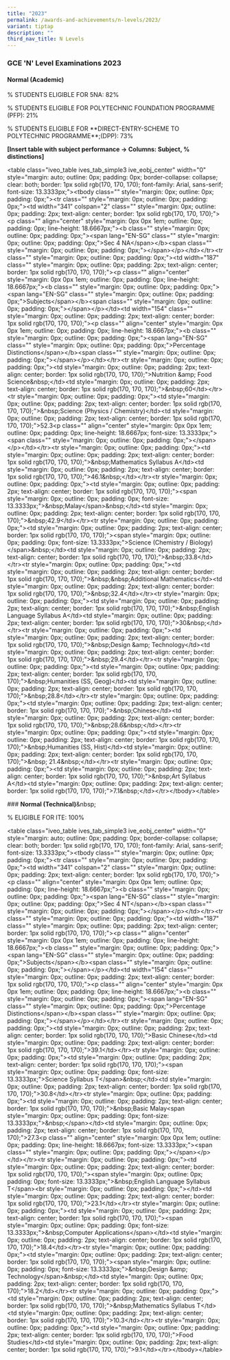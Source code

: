 ```yaml
---
title: "2023"
permalink: /awards-and-achievements/n-levels/2023/
variant: tiptap
description: ""
third_nav_title: N Levels
---
```

<h3><strong>GCE 'N' Level Examinations 2023</strong></h3><h4><strong>Normal (Academic) </strong></h4><p>% STUDENTS ELIGIBLE FOR 5NA: 82%</p><p>% STUDENTS ELIGIBLE FOR POLYTECHNIC FOUNDATION PROGRAMME (PFP): 21%</p><p>% STUDENTS ELIGIBLE FOR **DIRECT-ENTRY-SCHEME TO POLYTECHNIC PROGRAMME**;(DPP): 73%</p><p><strong>[Insert table with subject performance -&gt; Columns: Subject, % distinctions] </strong></p><p>&lt;table class="iveo_table ives_tab_simple3 ive_eobj_center" width="0" style="margin: auto; outline: 0px; padding: 0px; border-collapse: collapse; clear: both; border: 1px solid rgb(170, 170, 170); font-family: Arial, sans-serif; font-size: 13.3333px;"&gt;&lt;tbody class="" style="margin: 0px; outline: 0px; padding: 0px;"&gt;&lt;tr class="" style="margin: 0px; outline: 0px; padding: 0px;"&gt;&lt;td width="341" colspan="2" class="" style="margin: 0px; outline: 0px; padding: 2px; text-align: center; border: 1px solid rgb(170, 170, 170);"&gt;&lt;p class="" align="center" style="margin: 0px 0px 1em; outline: 0px; padding: 0px; line-height: 18.6667px;"&gt;&lt;b class="" style="margin: 0px; outline: 0px; padding: 0px;"&gt;&lt;span lang="EN-SG" class="" style="margin: 0px; outline: 0px; padding: 0px;"&gt;Sec 4 NA&lt;/span&gt;&lt;/b&gt;&lt;span class="" style="margin: 0px; outline: 0px; padding: 0px;"&gt;&lt;/span&gt;&lt;/p&gt;&lt;/td&gt;&lt;/tr&gt;&lt;tr class="" style="margin: 0px; outline: 0px; padding: 0px;"&gt;&lt;td width="187" class="" style="margin: 0px; outline: 0px; padding: 2px; text-align: center; border: 1px solid rgb(170, 170, 170);"&gt;&lt;p class="" align="center" style="margin: 0px 0px 1em; outline: 0px; padding: 0px; line-height: 18.6667px;"&gt;&lt;b class="" style="margin: 0px; outline: 0px; padding: 0px;"&gt;&lt;span lang="EN-SG" class="" style="margin: 0px; outline: 0px; padding: 0px;"&gt;Subjects&lt;/span&gt;&lt;/b&gt;&lt;span class="" style="margin: 0px; outline: 0px; padding: 0px;"&gt;&lt;/span&gt;&lt;/p&gt;&lt;/td&gt;&lt;td width="154" class="" style="margin: 0px; outline: 0px; padding: 2px; text-align: center; border: 1px solid rgb(170, 170, 170);"&gt;&lt;p class="" align="center" style="margin: 0px 0px 1em; outline: 0px; padding: 0px; line-height: 18.6667px;"&gt;&lt;b class="" style="margin: 0px; outline: 0px; padding: 0px;"&gt;&lt;span lang="EN-SG" class="" style="margin: 0px; outline: 0px; padding: 0px;"&gt;Percentage Distinctions&lt;/span&gt;&lt;/b&gt;&lt;span class="" style="margin: 0px; outline: 0px; padding: 0px;"&gt;&lt;/span&gt;&lt;/p&gt;&lt;/td&gt;&lt;/tr&gt;&lt;tr style="margin: 0px; outline: 0px; padding: 0px;"&gt;&lt;td style="margin: 0px; outline: 0px; padding: 2px; text-align: center; border: 1px solid rgb(170, 170, 170);"&gt;Nutrition &amp;amp; Food Science&amp;nbsp;&lt;/td&gt;&lt;td style="margin: 0px; outline: 0px; padding: 2px; text-align: center; border: 1px solid rgb(170, 170, 170);"&gt;&amp;nbsp;60&lt;/td&gt;&lt;/tr&gt;&lt;tr style="margin: 0px; outline: 0px; padding: 0px;"&gt;&lt;td style="margin: 0px; outline: 0px; padding: 2px; text-align: center; border: 1px solid rgb(170, 170, 170);"&gt;&amp;nbsp;Science (Physics / Chemistry)&lt;/td&gt;&lt;td style="margin: 0px; outline: 0px; padding: 2px; text-align: center; border: 1px solid rgb(170, 170, 170);"&gt;52.3&lt;p class="" align="center" style="margin: 0px 0px 1em; outline: 0px; padding: 0px; line-height: 18.6667px; font-size: 13.3333px;"&gt;&lt;span class="" style="margin: 0px; outline: 0px; padding: 0px;"&gt;&lt;/span&gt;&lt;/p&gt;&lt;/td&gt;&lt;/tr&gt;&lt;tr style="margin: 0px; outline: 0px; padding: 0px;"&gt;&lt;td style="margin: 0px; outline: 0px; padding: 2px; text-align: center; border: 1px solid rgb(170, 170, 170);"&gt;&amp;nbsp;Mathematics Syllabus A&lt;/td&gt;&lt;td style="margin: 0px; outline: 0px; padding: 2px; text-align: center; border: 1px solid rgb(170, 170, 170);"&gt;46.1&amp;nbsp;&lt;/td&gt;&lt;/tr&gt;&lt;tr style="margin: 0px; outline: 0px; padding: 0px;"&gt;&lt;td style="margin: 0px; outline: 0px; padding: 2px; text-align: center; border: 1px solid rgb(170, 170, 170);"&gt;&lt;span style="margin: 0px; outline: 0px; padding: 0px; font-size: 13.3333px;"&gt;&amp;nbsp;Malay&lt;/span&gt;&amp;nbsp;&lt;/td&gt;&lt;td style="margin: 0px; outline: 0px; padding: 2px; text-align: center; border: 1px solid rgb(170, 170, 170);"&gt;&amp;nbsp;42.9&lt;/td&gt;&lt;/tr&gt;&lt;tr style="margin: 0px; outline: 0px; padding: 0px;"&gt;&lt;td style="margin: 0px; outline: 0px; padding: 2px; text-align: center; border: 1px solid rgb(170, 170, 170);"&gt;&lt;span style="margin: 0px; outline: 0px; padding: 0px; font-size: 13.3333px;"&gt;Science (Chemistry / Biology)&lt;/span&gt;&amp;nbsp;&lt;/td&gt;&lt;td style="margin: 0px; outline: 0px; padding: 2px; text-align: center; border: 1px solid rgb(170, 170, 170);"&gt;&amp;nbsp;33.8&lt;/td&gt;&lt;/tr&gt;&lt;tr style="margin: 0px; outline: 0px; padding: 0px;"&gt;&lt;td style="margin: 0px; outline: 0px; padding: 2px; text-align: center; border: 1px solid rgb(170, 170, 170);"&gt;&amp;nbsp;&amp;nbsp;Additional Mathematics&lt;/td&gt;&lt;td style="margin: 0px; outline: 0px; padding: 2px; text-align: center; border: 1px solid rgb(170, 170, 170);"&gt;&amp;nbsp;32.4&lt;/td&gt;&lt;/tr&gt;&lt;tr style="margin: 0px; outline: 0px; padding: 0px;"&gt;&lt;td style="margin: 0px; outline: 0px; padding: 2px; text-align: center; border: 1px solid rgb(170, 170, 170);"&gt;&amp;nbsp;English Language Syllabus A&lt;/td&gt;&lt;td style="margin: 0px; outline: 0px; padding: 2px; text-align: center; border: 1px solid rgb(170, 170, 170);"&gt;30&amp;nbsp;&lt;/td&gt;&lt;/tr&gt;&lt;tr style="margin: 0px; outline: 0px; padding: 0px;"&gt;&lt;td style="margin: 0px; outline: 0px; padding: 2px; text-align: center; border: 1px solid rgb(170, 170, 170);"&gt;&amp;nbsp;Design &amp;amp; Technology&lt;/td&gt;&lt;td style="margin: 0px; outline: 0px; padding: 2px; text-align: center; border: 1px solid rgb(170, 170, 170);"&gt;&amp;nbsp;29.4&lt;/td&gt;&lt;/tr&gt;&lt;tr style="margin: 0px; outline: 0px; padding: 0px;"&gt;&lt;td style="margin: 0px; outline: 0px; padding: 2px; text-align: center; border: 1px solid rgb(170, 170, 170);"&gt;&amp;nbsp;Humanities (SS, Geog)&lt;/td&gt;&lt;td style="margin: 0px; outline: 0px; padding: 2px; text-align: center; border: 1px solid rgb(170, 170, 170);"&gt;&amp;nbsp;28.8&lt;/td&gt;&lt;/tr&gt;&lt;tr style="margin: 0px; outline: 0px; padding: 0px;"&gt;&lt;td style="margin: 0px; outline: 0px; padding: 2px; text-align: center; border: 1px solid rgb(170, 170, 170);"&gt;&amp;nbsp;Chinese&lt;/td&gt;&lt;td style="margin: 0px; outline: 0px; padding: 2px; text-align: center; border: 1px solid rgb(170, 170, 170);"&gt;&amp;nbsp;28.6&amp;nbsp;&lt;/td&gt;&lt;/tr&gt;&lt;tr style="margin: 0px; outline: 0px; padding: 0px;"&gt;&lt;td style="margin: 0px; outline: 0px; padding: 2px; text-align: center; border: 1px solid rgb(170, 170, 170);"&gt;&amp;nbsp;Humanities (SS, Hist)&lt;/td&gt;&lt;td style="margin: 0px; outline: 0px; padding: 2px; text-align: center; border: 1px solid rgb(170, 170, 170);"&gt;&amp;nbsp; 21.4&amp;nbsp;&lt;/td&gt;&lt;/tr&gt;&lt;tr style="margin: 0px; outline: 0px; padding: 0px;"&gt;&lt;td style="margin: 0px; outline: 0px; padding: 2px; text-align: center; border: 1px solid rgb(170, 170, 170);"&gt;&amp;nbsp;Art Syllabus A&lt;/td&gt;&lt;td style="margin: 0px; outline: 0px; padding: 2px; text-align: center; border: 1px solid rgb(170, 170, 170);"&gt;7.1&amp;nbsp;&lt;/td&gt;&lt;/tr&gt;&lt;/tbody&gt;&lt;/table&gt;</p><p>### <strong>Normal (Technical)</strong>&amp;nbsp;</p><p>% ELIGIBLE FOR ITE: 100%</p><p>  </p><p>&lt;table class="iveo_table ives_tab_simple3 ive_eobj_center" width="0" style="margin: auto; outline: 0px; padding: 0px; border-collapse: collapse; clear: both; border: 1px solid rgb(170, 170, 170); font-family: Arial, sans-serif; font-size: 13.3333px;"&gt;&lt;tbody class="" style="margin: 0px; outline: 0px; padding: 0px;"&gt;&lt;tr class="" style="margin: 0px; outline: 0px; padding: 0px;"&gt;&lt;td width="341" colspan="2" class="" style="margin: 0px; outline: 0px; padding: 2px; text-align: center; border: 1px solid rgb(170, 170, 170);"&gt;&lt;p class="" align="center" style="margin: 0px 0px 1em; outline: 0px; padding: 0px; line-height: 18.6667px;"&gt;&lt;b class="" style="margin: 0px; outline: 0px; padding: 0px;"&gt;&lt;span lang="EN-SG" class="" style="margin: 0px; outline: 0px; padding: 0px;"&gt;Sec 4 NT&lt;/span&gt;&lt;/b&gt;&lt;span class="" style="margin: 0px; outline: 0px; padding: 0px;"&gt;&lt;/span&gt;&lt;/p&gt;&lt;/td&gt;&lt;/tr&gt;&lt;tr class="" style="margin: 0px; outline: 0px; padding: 0px;"&gt;&lt;td width="187" class="" style="margin: 0px; outline: 0px; padding: 2px; text-align: center; border: 1px solid rgb(170, 170, 170);"&gt;&lt;p class="" align="center" style="margin: 0px 0px 1em; outline: 0px; padding: 0px; line-height: 18.6667px;"&gt;&lt;b class="" style="margin: 0px; outline: 0px; padding: 0px;"&gt;&lt;span lang="EN-SG" class="" style="margin: 0px; outline: 0px; padding: 0px;"&gt;Subjects&lt;/span&gt;&lt;/b&gt;&lt;span class="" style="margin: 0px; outline: 0px; padding: 0px;"&gt;&lt;/span&gt;&lt;/p&gt;&lt;/td&gt;&lt;td width="154" class="" style="margin: 0px; outline: 0px; padding: 2px; text-align: center; border: 1px solid rgb(170, 170, 170);"&gt;&lt;p class="" align="center" style="margin: 0px 0px 1em; outline: 0px; padding: 0px; line-height: 18.6667px;"&gt;&lt;b class="" style="margin: 0px; outline: 0px; padding: 0px;"&gt;&lt;span lang="EN-SG" class="" style="margin: 0px; outline: 0px; padding: 0px;"&gt;Percentage Distinctions&lt;/span&gt;&lt;/b&gt;&lt;span class="" style="margin: 0px; outline: 0px; padding: 0px;"&gt;&lt;/span&gt;&lt;/p&gt;&lt;/td&gt;&lt;/tr&gt;&lt;tr style="margin: 0px; outline: 0px; padding: 0px;"&gt;&lt;td style="margin: 0px; outline: 0px; padding: 2px; text-align: center; border: 1px solid rgb(170, 170, 170);"&gt;Basic Chinese&lt;/td&gt;&lt;td style="margin: 0px; outline: 0px; padding: 2px; text-align: center; border: 1px solid rgb(170, 170, 170);"&gt;39.1&lt;/td&gt;&lt;/tr&gt;&lt;tr style="margin: 0px; outline: 0px; padding: 0px;"&gt;&lt;td style="margin: 0px; outline: 0px; padding: 2px; text-align: center; border: 1px solid rgb(170, 170, 170);"&gt;&lt;span style="margin: 0px; outline: 0px; padding: 0px; font-size: 13.3333px;"&gt;Science Syllabus T&lt;/span&gt;&amp;nbsp;&lt;/td&gt;&lt;td style="margin: 0px; outline: 0px; padding: 2px; text-align: center; border: 1px solid rgb(170, 170, 170);"&gt;30.8&lt;/td&gt;&lt;/tr&gt;&lt;tr style="margin: 0px; outline: 0px; padding: 0px;"&gt;&lt;td style="margin: 0px; outline: 0px; padding: 2px; text-align: center; border: 1px solid rgb(170, 170, 170);"&gt;&amp;nbsp;Basic Malay&lt;span style="margin: 0px; outline: 0px; padding: 0px; font-size: 13.3333px;"&gt;&amp;nbsp;&lt;/span&gt;&lt;/td&gt;&lt;td style="margin: 0px; outline: 0px; padding: 2px; text-align: center; border: 1px solid rgb(170, 170, 170);"&gt;27.3&lt;p class="" align="center" style="margin: 0px 0px 1em; outline: 0px; padding: 0px; line-height: 18.6667px; font-size: 13.3333px;"&gt;&lt;span class="" style="margin: 0px; outline: 0px; padding: 0px;"&gt;&lt;/span&gt;&lt;/p&gt;&lt;/td&gt;&lt;/tr&gt;&lt;tr style="margin: 0px; outline: 0px; padding: 0px;"&gt;&lt;td style="margin: 0px; outline: 0px; padding: 2px; text-align: center; border: 1px solid rgb(170, 170, 170);"&gt;&lt;span style="margin: 0px; outline: 0px; padding: 0px; font-size: 13.3333px;"&gt;&amp;nbsp;English Language Syllabus T&lt;/span&gt;&lt;br style="margin: 0px; outline: 0px; padding: 0px;"&gt;&lt;/td&gt;&lt;td style="margin: 0px; outline: 0px; padding: 2px; text-align: center; border: 1px solid rgb(170, 170, 170);"&gt;23.1&lt;/td&gt;&lt;/tr&gt;&lt;tr style="margin: 0px; outline: 0px; padding: 0px;"&gt;&lt;td style="margin: 0px; outline: 0px; padding: 2px; text-align: center; border: 1px solid rgb(170, 170, 170);"&gt;&lt;span style="margin: 0px; outline: 0px; padding: 0px; font-size: 13.3333px;"&gt;&amp;nbsp;Computer Applications&lt;/span&gt;&lt;/td&gt;&lt;td style="margin: 0px; outline: 0px; padding: 2px; text-align: center; border: 1px solid rgb(170, 170, 170);"&gt;18.4&lt;/td&gt;&lt;/tr&gt;&lt;tr style="margin: 0px; outline: 0px; padding: 0px;"&gt;&lt;td style="margin: 0px; outline: 0px; padding: 2px; text-align: center; border: 1px solid rgb(170, 170, 170);"&gt;&lt;span style="margin: 0px; outline: 0px; padding: 0px; font-size: 13.3333px;"&gt;&amp;nbsp;Design &amp;amp; Technology&lt;/span&gt;&amp;nbsp;&lt;/td&gt;&lt;td style="margin: 0px; outline: 0px; padding: 2px; text-align: center; border: 1px solid rgb(170, 170, 170);"&gt;18.2&lt;/td&gt;&lt;/tr&gt;&lt;tr style="margin: 0px; outline: 0px; padding: 0px;"&gt;&lt;td style="margin: 0px; outline: 0px; padding: 2px; text-align: center; border: 1px solid rgb(170, 170, 170);"&gt;&amp;nbsp;Mathematics Syllabus T&lt;/td&gt;&lt;td style="margin: 0px; outline: 0px; padding: 2px; text-align: center; border: 1px solid rgb(170, 170, 170);"&gt;10.3&lt;/td&gt;&lt;/tr&gt;&lt;tr style="margin: 0px; outline: 0px; padding: 0px;"&gt;&lt;td style="margin: 0px; outline: 0px; padding: 2px; text-align: center; border: 1px solid rgb(170, 170, 170);"&gt;Food Studies&lt;/td&gt;&lt;td style="margin: 0px; outline: 0px; padding: 2px; text-align: center; border: 1px solid rgb(170, 170, 170);"&gt;9.1&lt;/td&gt;&lt;/tr&gt;&lt;/tbody&gt;&lt;/table&gt;</p>